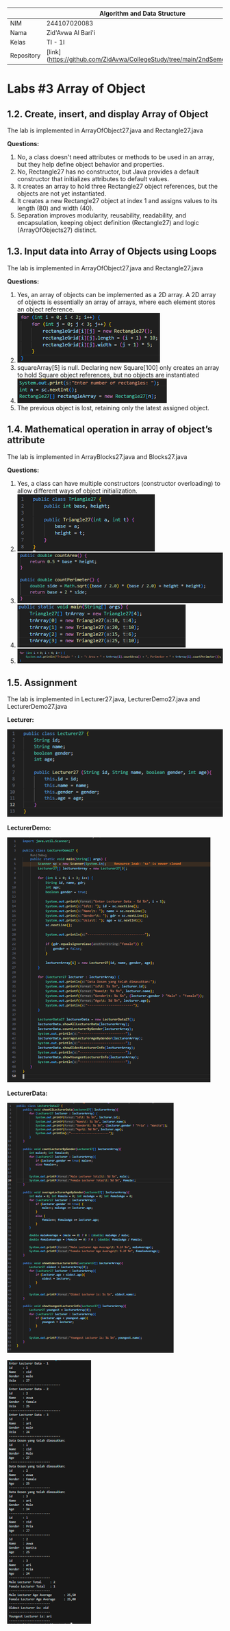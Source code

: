 |  | Algorithm and Data Structure |
|--|--|
| NIM |  244107020083|
| Nama |  Zid'Avwa Al Bari'i |
| Kelas | TI - 1I |
| Repository | [link] (https://github.com/ZidAvwa/CollegeStudy/tree/main/2ndSemester) |

# Labs #3 Array of Object

## 1.2. Create, insert, and display Array of Object

The lab is implemented in ArrayOfObject27.java and Rectangle27.java

**Questions:**
1. No, a class doesn't need attributes or methods to be used in an array, but they help define object behavior and properties.
2. No, Rectangle27 has no constructor, but Java provides a default constructor that initializes attributes to default values.
3. It creates an array to hold three Rectangle27 object references, but the objects are not yet instantiated.
4. It creates a new Rectangle27 object at index 1 and assigns values to its length (80) and width (40).
5. Separation improves modularity, reusability, readability, and encapsulation, keeping object definition (Rectangle27) and logic (ArrayOfObjects27) distinct.

## 1.3. Input data into Array of Objects using Loops

The lab is implemented in ArrayOfObject27.java and Rectangle27.java

**Questions:**
1. Yes, an array of objects can be implemented as a 2D array. A 2D array of objects is essentially an array of arrays, where each element stores an object reference.
2. ![Screenshot](img/3,2.png)
3. squareArray[5] is null. Declaring new Square[100] only creates an array to hold Square object references, but no objects are instantiated
4. ![Screenshot](img/3,4.png)
5. The previous object is lost, retaining only the latest assigned object.

## 1.4. Mathematical operation in array of object’s attribute

The lab is implemented in ArrayBlocks27.java and Blocks27.java

**Questions:**
1. Yes, a class can have multiple constructors (constructor overloading) to allow different ways of object initialization.
2. ![Screenshot](img/4,2.png)
3. ![Screenshot](img/4,3.png)
4. ![Screenshot](img/4,4.png)
5. ![Screenshot](img/4,5.png)

## 1.5. Assignment

The lab is implemented in Lecturer27.java, LecturerDemo27.java and LecturerDemo27.java

**Lecturer:**

![Screenshot](img/Lecturer.png)

**LecturerDemo:**

![Screenshot](img/LecturerDemo.png)

**LecturerData:**

![Screenshot](img/LecturerData.png)

![Screenshot](img/Assignment.png)